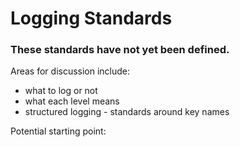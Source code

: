 Logging Standards
===========================

### These standards have not yet been defined.

Areas for discussion include:
* what to log or not
* what each level means
* structured logging - standards around key names

Potential starting point:

